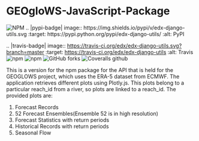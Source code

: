 # GEOgloWS-JavaScript-Package

<img alt="NPM" src="https://img.shields.io/npm/l/geoglows">
.. |pypi-badge| image:: https://img.shields.io/pypi/v/edx-django-utils.svg
    :target: https://pypi.python.org/pypi/edx-django-utils/
    :alt: PyPI

.. |travis-badge| image:: https://travis-ci.org/edx/edx-django-utils.svg?branch=master
    :target: https://travis-ci.org/edx/edx-django-utils
    :alt: Travis
<img alt="npm" src="https://img.shields.io/npm/dm/geoglows">
<img alt="npm" src="https://img.shields.io/npm/v/geoglows">
<img alt="GitHub forks" src="https://img.shields.io/github/forks/romer8/GEOgloWS-JavaScript-Package?style=social">
<img alt="Coveralls github" src="https://img.shields.io/coveralls/github/romer8/GEOgloWS-JavaScript-Package">

This is a version for the npm package for the API that is held for the GEOGLOWS project, which uses the ERA-5 dataset from ECMWF. The application retrieves different plots using Plotly.js.
This plots belong to a particular reach_id from a river, so plots are linked to a reach_id. The provided plots are:

 <ol>
   <li>Forecast Records</li>
   <li>52 Forecast Ensembles(Ensemble 52 is in high resolution)</li>
   <li>Forecast Statistics with return periods</li>
   <li>Historical Records with return periods</li>
   <li>Seasonal Flow</li>
 </ol>
